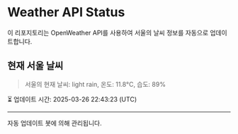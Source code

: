 
# Weather API Status

이 리포지토리는 OpenWeather API를 사용하여 서울의 날씨 정보를 자동으로 업데이트합니다.

## 현재 서울 날씨
> 서울의 현재 날씨: light rain, 온도: 11.8°C, 습도: 89%

⏳ 업데이트 시간: 2025-03-26 22:43:23 (UTC)

---
자동 업데이트 봇에 의해 관리됩니다.
